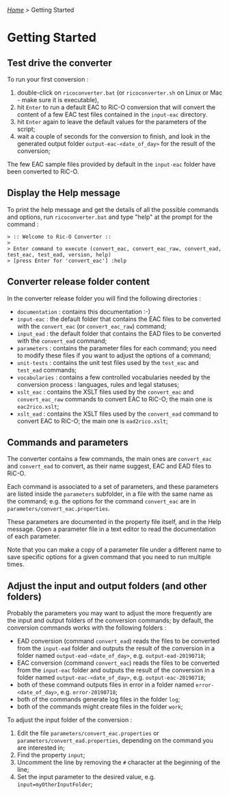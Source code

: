 [_Home_](index.html) > Getting Started

# Getting Started

## Test drive the converter

To run your first conversion :

1. double-click on `ricoconverter.bat` (or `ricoconverter.sh` on Linux or Mac - make sure it is executable),
2. hit `Enter` to run a default EAC to RiC-O conversion that will convert the content of a few EAC test files contained in the `input-eac` directory.
3. hit `Enter` again to leave the default values for the parameters of the script;
4. wait a couple of seconds for the conversion to finish, and look in the generated output folder `output-eac-<date_of_day>` for the result of the conversion;

The few EAC sample files provided by default in the `input-eac` folder have been converted to RiC-O.


## Display the Help message

To print the help message and get the details of all the possible commands and options, run  `ricoconverter.bat` and type "help" at the prompt for the command :


	> :: Welcome to Ric-O Converter ::
	>
	> Enter command to execute (convert_eac, convert_eac_raw, convert_ead, test_eac, test_ead, version, help)
	> [press Enter for 'convert_eac'] :help


## Converter release folder content

In the converter release folder you will find the following directories :

  - `documentation` : contains this documentation :-)
  - `input-eac` : the default folder that contains the EAC files to be converted with the `convert_eac` (or `convert_eac_raw`) command;
  - `input_ead` : the default folder that contains the EAD files to be converted with the `convert_ead` command;
  - `parameters` : contains the parameter files for each command; you need to modify these files if you want to adjust the options of a command;
  - `unit-tests` : contains the unit test files used by the `test_eac` and `test_ead` commands;
  - `vocabularies` : contains a few controlled vocabularies needed by the conversion process : languages, rules and legal statuses;
  - `xslt_eac` : contains the XSLT files used by the `convert_eac` and `convert_eac_raw` commands to convert EAC to RiC-O; the main one is `eac2rico.xslt`;
  - `xslt_ead` : contains the XSLT files used by the `convert_ead` command to convert EAC to RiC-O; the main one is `ead2rico.xslt`;

## Commands and parameters

The converter contains a few commands, the main ones are `convert_eac` and  `convert_ead` to convert, as their name suggest, EAC and EAD files to RiC-O.

Each command is associated to a set of parameters, and these parameters are listed inside the `parameters` subfolder, in a file with the same name as the command; e.g. the options for the command `convert_eac` are in `parameters/convert_eac.properties`.

These parameters are documented in the property file itself, and in the Help message. Open a parameter file in a text editor to read the documentation of each parameter.

Note that you can make a copy of a parameter file under a different name to save specific options for a given command that you need to run multiple times.

## Adjust the input and output folders (and other folders)

Probably the parameters you may want to adjust the more frequently are the input and output folders of the conversion commands; by default, the conversion commands works with the following folders :

  - EAD conversion (command `convert_ead`) reads the files to be converted from the `input-ead` folder and outputs the result of the conversion in a folder named `output-ead-<date_of_day>`, e.g. `output-ead-20190718`;
  - EAC conversion (command `convert_eac`) reads the files to be converted from the `input-eac` folder and outputs the result of the conversion in a folder named `output-eac-<date_of_day>`, e.g. `output-eac-20190718`;
  - both of these command outputs files in error in a folder named `error-<date_of_day>`, e.g. `error-20190718`;
  - both of the commands generate log files in the folder `log`;
  - both of the commands might create files in the folder `work`;

To adjust the input folder of the conversion :

  1. Edit the file `parameters/convert_eac.properties` or `parameters/convert_ead.properties`, depending on the command you are interested in;
  2. Find the property `input`;
  3. Uncomment the line by removing the `#` character at the beginning of the line;
  4. Set the input parameter to the desired value, e.g. `input=myOtherInputFolder`;
